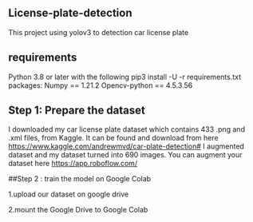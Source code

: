 ## License-plate-detection
This project using yolov3 to detection car license plate

## requirements
Python 3.8 or later with the following pip3 install -U -r requirements.txt packages:
Numpy == 1.21.2
Opencv-python == 4.5.3.56

## Step 1: Prepare the dataset
I downloaded my car license plate dataset which contains 433 .png and .xml files, from Kaggle. It can be found and download from here
https://www.kaggle.com/andrewmvd/car-plate-detection#
I augmented dataset and my dataset turned into 690 images.
You can augment your dataset here
https://app.roboflow.com/


##Step 2 : train the model on Google Colab

1.upload our dataset on google drive

2.mount the Google Drive to Google Colab
